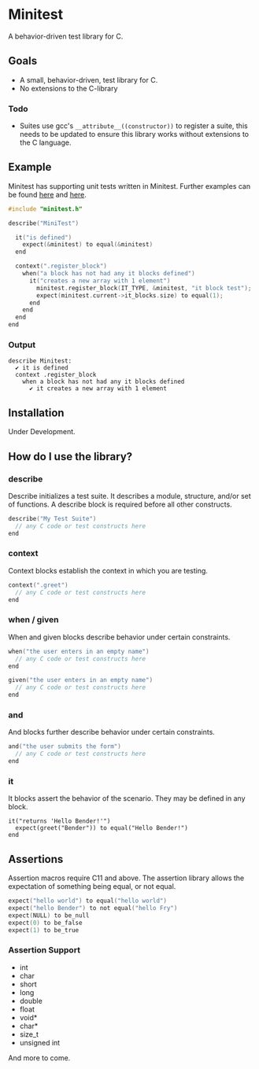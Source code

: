 # Minitest

A behavior-driven test library for C.

## Goals

- A small, behavior-driven, test library for C.
- No extensions to the C-library

### Todo

- Suites use gcc's `__attribute__((constructor))` to register a suite, this needs to be updated to ensure this library works without extensions to the C language.

## Example

Minitest has supporting unit tests written in Minitest. Further examples can be found <a href="https://github.com/Vandise/minitest/blob/master/test/assertions_test.c">here</a> and <a href="https://github.com/Vandise/minitest/blob/master/test/core_test.c">here</a>.

```c
#include "minitest.h"

describe("MiniTest")

  it("is defined")
    expect(&minitest) to equal(&minitest)
  end

  context(".register_block")
    when("a block has not had any it blocks defined")
      it("creates a new array with 1 element")
        minitest.register_block(IT_TYPE, &minitest, "it block test");
        expect(minitest.current->it_blocks.size) to equal(1);
      end
    end
  end
end
```

### Output

```
describe Minitest:
  ✔ it is defined
  context .register_block
    when a block has not had any it blocks defined
      ✔ it creates a new array with 1 element
```

## Installation

Under Development.

## How do I use the library?

### describe

Describe initializes a test suite. It describes a module, structure, and/or set of functions. A describe block is required before all other constructs.

```c
describe("My Test Suite")
  // any C code or test constructs here
end
```

### context

Context blocks establish the context in which you are testing.

```c
context(".greet")
  // any C code or test constructs here
end
```

### when / given

When and given blocks describe behavior under certain constraints.

```c
when("the user enters in an empty name")
  // any C code or test constructs here
end

given("the user enters in an empty name")
  // any C code or test constructs here
end
```

### and

And blocks further describe behavior under certain constraints.

```c
and("the user submits the form")
  // any C code or test constructs here
end
```

### it

It blocks assert the behavior of the scenario. They may be defined in any block.

```
it("returns 'Hello Bender!'")
  expect(greet("Bender")) to equal("Hello Bender!")
end
```

## Assertions

Assertion macros require C11 and above. The assertion library allows the expectation of something being equal, or not equal.

```c
expect("hello world") to equal("hello world")
expect("hello Bender") to not equal("hello Fry")
expect(NULL) to be_null
expect(0) to be_false
expect(1) to be_true
```

### Assertion Support

- int
- char
- short
- long
- double
- float
- void*
- char*
- size_t
- unsigned int

And more to come.
